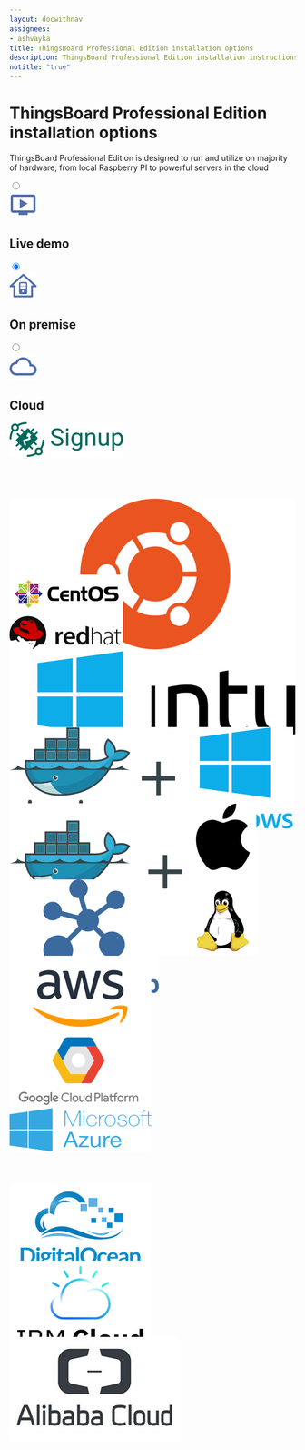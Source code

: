 ```yaml
---
layout: docwithnav
assignees:
- ashvayka
title: ThingsBoard Professional Edition installation options
description: ThingsBoard Professional Edition installation instructions for various operation systems and cloud platforms
notitle: "true"
---
```


<div class="installation-options">
    <div class="install-options-header">
       <div class="install-options-hero">
          <div class="container">
            <div class="install-options-hero-content">
                <h1>ThingsBoard Professional Edition installation options</h1>
                <div class="install-options-description">
                    <p>
                        ThingsBoard Professional Edition is designed to run and utilize on majority of hardware, from local Raspberry PI to powerful servers in the cloud
                    </p>
                </div>
            </div>
            <div class="col-lg-12 deployment-container">
                <div class="deployment-selector">
                    <div class="deployment" data-toggle="#liveDemo">
                        <input type="radio" class="magic-radio" name="deployment-radio-selector" id="DeploymentLiveDemo" value="Deployment Live Demo Details">
                        <label for="DeploymentLiveDemo">
                            <div class="deployment-icon-div d-inline-block">
                                <img src="/images/install/live-demo.png" alt="live demo icon" class="live-demo-icon d-inline">
                            </div>
                            <h2 class="d-none d-md-inline-block">Live demo</h2>
                        </label>
                    </div>
                    <div class="deployment active" data-toggle="#onPremise">
                        <input type="radio" class="magic-radio" name="deployment-radio-selector" id="DeploymentOnPremise" value="Deployment On Premise Details" checked>
                        <label for="DeploymentOnPremise">
                            <div class="deployment-icon-div d-inline-block">
                                <img src="/images/install/on-premise.png" alt="on premise icon" class="on-premise-icon d-inline">
                            </div>
                            <h2 class="d-none d-md-inline-block">On premise</h2>
                        </label>
                    </div>
                    <div class="deployment" data-toggle="#cloud">
                        <input type="radio" class="magic-radio" name="deployment-radio-selector" id="DeploymentCloud" value="Deployment Cloud Details">
                        <label for="DeploymentCloud">
                            <div class="deployment-icon-div d-inline-block">
                                <img src="/images/install/cloud.png" alt="cloud icon" class="cloud-icon d-inline">
                            </div>
                            <h2 class="d-none d-md-inline-block">Cloud</h2>
                        </label>
                    </div>
                </div>
                <div class="deployment-div">
                    <div class="container">
                        <div class="deployment-section deployment-live-demo" id="liveDemo">
                            <div class="deployment-cards">
                                <div class="deployment-cards-container">
                                    <div class="deployment-card-block">
                                        <a href="https://cloud.thingsboard.io/signup">
                                            <span>
                                                <div class="deployment-logo" style="height:134px">
                                                    <img width="" src="/images/install/live-demo/signup-pe.png" title="Live Demo" alt="Live Demo">
                                                 </div>
                                            </span>
                                        </a>
                                    </div>
                                </div>
                            </div>
                        </div>
                        <div class="deployment-section deployment-on-premise active" id="onPremise">
                           <div class="deployment-cards">
                                <div class="deployment-cards-container">
                                    <div class="deployment-card-block">
                                        <a href="/docs/user-guide/install/pe/ubuntu/">
                                            <span>
                                                <div class="deployment-logo" style="height:134px">
                                                    <img width="" src="/images/install/platform/ubuntu.png" title="Ubuntu" alt="Ubuntu">
                                                 </div>
                                            </span>
                                        </a>
                                    </div>
                                    <div class="deployment-card-block">
                                        <a href="/docs/user-guide/install/pe/rhel/">
                                            <span>
                                                <div class="deployment-logo" style="height:134px">
                                                    <img width="" src="/images/install/platform/centos-redhat.png" title="CentOS/RHEL" alt="CentOS/RHEL">
                                                 </div>
                                            </span>
                                        </a>
                                    </div>
                                    <div class="deployment-card-block">
                                        <a href="/docs/user-guide/install/windows/">
                                            <span>
                                                <div class="deployment-logo" style="height:134px">
                                                    <img width="" src="/images/install/platform/windows.png" title="Windows" alt="Windows">
                                                 </div>
                                            </span>
                                        </a>
                                    </div>
                                    <div class="deployment-card-block">
                                        <a href="/docs/user-guide/install/pe/docker-windows/">
                                            <span>
                                                <div class="deployment-logo" style="height:134px">
                                                    <img width="" src="/images/install/platform/docker-windows.png" title="Docker (Windows)" alt="Docker (Windows)">
                                                 </div>
                                            </span>
                                        </a>
                                    </div>
                                    <div class="deployment-card-block">
                                        <a href="/docs/user-guide/install/pe/docker/">
                                            <span>
                                                <div class="deployment-logo" style="height:134px">
                                                    <img width="" src="/images/install/platform/docker-linux-macos.png" title="Docker (Linux or Mac OS)" alt="Docker (Linux or Mac OS)">
                                                 </div>
                                            </span>
                                        </a>
                                    </div>
                                    <div class="deployment-card-block">
                                        <a href="/docs/user-guide/install/cluster-setup/">
                                            <span>
                                                <div class="deployment-logo" style="height:134px">
                                                    <img width="" src="/images/install/platform/cluster.png" title="Cluster setup" alt="Cluster setup">
                                                 </div>
                                            </span>
                                        </a>
                                    </div>
                               </div>                    
                            </div>                        
                        </div>
                        <div class="deployment-section deployment-cloud" id="cloud">
                            <div class="deployment-cards">
                                <div class="deployment-cards-container">
                                    <div class="deployment-card-block">
                                        <a href="/docs/user-guide/install/pe/aws/">
                                            <span>
                                                <div class="deployment-logo" style="height:134px">
                                                    <img width="" src="/images/install/cloud/aws.png" title="AWS" alt="AWS">
                                                 </div>
                                            </span>
                                        </a>
                                    </div>
                                    <div class="deployment-card-block">
                                        <a href="/docs/user-guide/install/pe/gcp/">
                                            <span>
                                                <div class="deployment-logo" style="height:134px">
                                                    <img width="" src="/images/install/cloud/gcp.png" title="Google Cloud Platform" alt="Google Cloud Platform">
                                                 </div>
                                            </span>
                                        </a>
                                    </div>
                                    <div class="deployment-card-block">
                                        <a href="/docs/user-guide/install/aws/">
                                            <span>
                                                <div class="deployment-logo" style="height:134px">
                                                    <img width="" src="/images/install/cloud/azure.png" title="Microsoft Azure" alt="Microsoft Azure">
                                                 </div>
                                            </span>
                                        </a>
                                    </div>
                                    <div class="deployment-card-block">
                                        <a href="/docs/user-guide/install/pe/digital-ocean/">
                                            <span>
                                                <div class="deployment-logo" style="height:134px">
                                                    <img width="" src="/images/install/cloud/digitalocean.png" title="DigitalOcean" alt="DigitalOcean">
                                                 </div>
                                            </span>
                                        </a>
                                    </div>
                                    <div class="deployment-card-block">
                                        <a href="/docs/user-guide/install/pe/ibm-cloud/">
                                            <span>
                                                <div class="deployment-logo" style="height:134px">
                                                    <img width="" src="/images/install/cloud/ibm-cloud.png" title="IBM Cloud" alt="IBM Cloud">
                                                 </div>
                                            </span>
                                        </a>
                                    </div>
                                    <div class="deployment-card-block">
                                        <a href="/docs/user-guide/install/pe/alibaba-cloud/">
                                            <span>
                                                <div class="deployment-logo" style="height:134px">
                                                    <img width="" src="/images/install/cloud/alibaba-cloud.jpg" title="Alibaba Cloud" alt="Alibaba Cloud">
                                                 </div>
                                            </span>
                                        </a>
                                    </div>
                               </div>                    
                            </div>                                                      
                        </div>
                    </div>
                </div>    
            </div>            
          </div>
       </div>
    </div>
</div>

<script type="text/javascript">

    inViewportDefer(function() {
        $(".deployment-cards .deployment-cards-container .deployment-card-block").inViewport(function(px){
            if(px >= 10) {
                $(this).addClass("animated zoomIn");
                return true;
            }
        });
    });

    jqueryDefer(function () {
        $('.deployment-selector .deployment').click(function(event) {
            event.preventDefault();
            var id = $(this).attr("data-toggle");
            $(this).find(".magic-radio").prop("checked", true);
            $('.deployment-selector .deployment').removeClass("active");
            $(this).addClass("active");
            $('.deployment-div .deployment-section').removeClass("active");
            $('.deployment-div .deployment-section'+id).addClass("active");
            
            $('.deployment-div .deployment-section' + id + ' .deployment-card-block').addClass("animated zoomIn");
            
        });

    });

</script>
